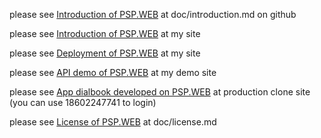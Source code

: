 

please see [Introduction of PSP.WEB](psp.web/blob/master/doc/introduction.md) at doc/introduction.md on github

please see [Introduction of PSP.WEB](http://60.29.143.244:8001/doc/introduction.html) at my site

please see [Deployment of PSP.WEB](http://60.29.143.244:8001/doc/deployment.html) at my site

please see [API demo of PSP.WEB](http://60.29.143.244/demo/index_b.frame) at my demo site

please see [App dialbook developed on PSP.WEB](http://60.29.143.244/tjuc) at production clone site (you can use 18602247741 to login)

please see [License of PSP.WEB](psp.web/blob/master/doc/license.md) at doc/license.md

